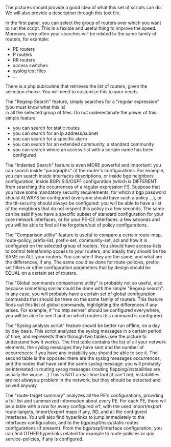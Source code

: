 
The pictures should provide a good idea of what this set of scripts can do. We will also provide
a description through this text file.


In the first panel, you can select the group of routers over which you want to run the script.
This is a fexible and useful thing to improve the speed. Moreover, very often your searches
will be related to the same family of routers, for example:
- PE routers
- P routers
- RR routers
- access switches
- syslog text files
- ...

There is a php subroutine that retrieves the list of routers, given the selection choice. You
will need to customize this to your needs.


The "Regexp Search" feature, simply searches for a "regular expression" (you must know what this is)  
in all the selected group of files. Do not underestimate the power of this simple feature:
- you can search for static routes
- you can search for an ip address/subnet
- you can search for a specific alarm
- you can search for an extended community, a standard community
- you can search where an access-list with a certain name has been configured



The "Indented Search" feature is even MORE powerful and important: you can search inside "paragraphs"
of the router's configurations. For example, you can search inside interfaces descriptions, or 
inside bgp neighbors configuration, inside BGP/ISIS/OSPF configuration (which is DIFFERENT from searching
the occurrences of a regular expression !!!).
Suppose that you have some mandatory security requirements, for which a bgp password should ALWAYS
be configured (everyone should have such a policy ...), or the ttl-security should always be configured:
you will be able to have a list of the neighbors that do not respect this policy in a few seconds.
The same can be said if you have a specific subset of standard configuration for your core network
interfaces, or for your PE-CE interfaces: a few seconds and you will be able to find all the
forgotten/out of policy configurations.



The "Comparison utility" feature is useful to compare a certain route-map, route-policy, prefix-list,
prefix-set, community-set, acl and how it is configured on the selected group of routers.
You should have access-lists to control telnet/snmp access to your routers, and ideally they should
be the SAME on ALL your routers. You can see if they are the same, and what are the differences,
if any. The same could be done for route-policies, prefix-set filters or other configuration
parameters that by design should be EQUAL on a certain set of routers.



The "Global commands comparisons utility" is probably not so useful, also because something similar
could be done with the simple "Regexp search". In any case, you will probably have a certain set of
global configuration commands that should be there on the same family of routers. This feature
finds out this list of global commands, highlighting the differences if any arises.
For example, if "no http server" should be configured everywhere, you will be able to see if and
on which routers this command is configured.



The "Syslog analysis script" feature should be better run offline, on a day by day basis. This
script analyzez the syslog messages in a certain period of time, and represents them through
two tables (see the picture to understand how it works). The first table contains the list
of all your network elements, the syslog messages they have sent and the number of occurrences:
if you have any instability you should be able to see it.
The second table is the opposite: there are the syslog messages occurrences, and the nodes that
have sent the same syslog message: you will probably be interested in routing sysog messages
(routing flapping/instabilities are usually the worse ...)
This is NOT a real-time tool (it can't be), instabilities are not always a problem in the network,
but they should be detected and solved anyway.



The "route-target summary" analyzes all the PE's configurations, providing a full list and
summarized information about every PE. For each PE, there wil be a table with a row for every
configured vrf, with the used import/export route-targets, import/export maps if any, RD,
and all the configured interfaces. You will also find hyperlinks to jump immediately to the
interfaces configuration, and to the bgp/ospf/hsrp/static routes configurations (if present).
From the bgp/ospf/interface configuration, you can find OTHER hyperlinks related for example to
route-policies or qos service-policies, if any is configured.


















 
